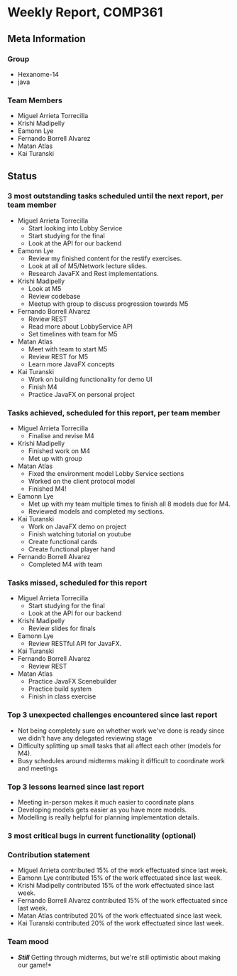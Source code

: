 # Weekly Report, COMP361

## Meta Information

### Group

 * Hexanome-14
 * java

### Team Members

 * Miguel Arrieta Torrecilla
 * Krishi Madipelly
 * Eamonn Lye
 * Fernando Borrell Alvarez
 * Matan Atlas
 * Kai Turanski

## Status

### 3 most outstanding tasks scheduled until the next report, per team member

 * Miguel Arrieta Torrecilla
   * Start looking into Lobby Service
   * Start studying for the final
   * Look at the API for our backend
 * Eamonn Lye
   * Review my finished content for the restify exercises.
   * Look at all of M5/Network lecture slides.
   * Research JavaFX and Rest implementations.
 * Krishi Madipelly
   * Look at M5
   * Review codebase 
   * Meetup with group to discuss progression towards M5
 * Fernando Borrell Alvarez
   * Review REST 
   * Read more about LobbyService API
   * Set timelines with team for M5
 * Matan Atlas
   * Meet with team to start M5
   * Review REST for M5
   * Learn more JavaFX concepts
 * Kai Turanski
   * Work on building functionality for demo UI
   * Finish M4
   * Practice JavaFX on personal project

### Tasks achieved, scheduled for this report, per team member  

 * Miguel Arrieta Torrecilla
   * Finalise and revise M4
 * Krishi Madipelly
   * Finished work on M4
   * Met up with group
 * Matan Atlas
   * Fixed the environment model Lobby Service sections
   * Worked on the client protocol model
   * Finished M4!
 * Eamonn Lye
   * Met up with my team multiple times to finish all 8 models due for M4.
   * Reviewed models and completed my sections.
 * Kai Turanski
   * Work on JavaFX demo on project
    * Finish watching tutorial on youtube
    * Create functional cards
    * Create functional player hand
 * Fernando Borrell Alvarez
   * Completed M4 with team

### Tasks missed, scheduled for this report

 * Miguel Arrieta Torrecilla
   * Start studying for the final
   * Look at the API for our backend
 * Krishi Madipelly
   * Review slides for finals
 * Eamonn Lye
   * Review RESTful API for JavaFX.
 * Kai Turanski
 * Fernando Borrell Alvarez
   * Review REST
 * Matan Atlas
   * Practice JavaFX Scenebuilder
   * Practice build system
   * Finish in class exercise

### Top 3 unexpected challenges encountered since last report

  * Not being completely sure on whether work we've done is ready since we didn't have any delegated reviewing stage
  * Difficulty splitting up small tasks that all affect each other (models for M4).
  * Busy schedules around midterms making it difficult to coordinate work and meetings

### Top 3 lessons learned since last report

  * Meeting in-person makes it much easier to coordinate plans
  * Developing models gets easier as you have more models.
  * Modelling is really helpful for planning implementation details.

### 3 most critical bugs in current functionality (optional)

### Contribution statement

 * Miguel Arrieta contributed 15% of the work effectuated since last week.
 * Eamonn Lye contributed 15% of the work effectuated since last week.
 * Krishi Madipelly contributed 15% of the work effectuated since last week.
 * Fernando Borrell Alvarez contributed 15% of the work effectuated since last week.
 * Matan Atlas contributed 20% of the work effectuated since last week.
 * Kai Turanski contributed 20% of the work effectuated since last week.

### Team mood

 * ***Still*** Getting through midterms, but we're still optimistic about making our game!*
